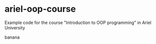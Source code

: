 # ariel-oop-course
Example code for the course "Introduction to OOP programming" in Ariel University


banana
